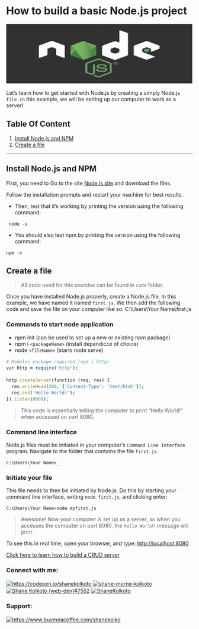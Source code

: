 # How to build a basic Node.js project
<a href="https://nodejs.org/en/"><img src="./imgs/nodejs.jpg" style="width: 100%; height: 160px"></img></a>

Let’s learn how to get started with Node.js by creating a simply Node.js ```file.In``` this example, we will be setting up our computer to work as a server!

## Table Of Content
1. [Install Node.js and NPM](#install)
2. [Create a file](#create)

<hr>
<!-- Install section -->
<section id='install'>

## Install Node.js and NPM

First, you need to Go to the site <a href="https://nodejs.org/en/">Node.js site</a> and download the files.

Follow the installation prompts and restart your machine for best results.

- Then, test that it’s working by printing the version using the following command:
```console
 node -v
```
- You should also test npm by printing the version using the following command:
```console
npm -v
```
</section>
<!-- Install section ends -->

<!-- Create section  -->
<section id='create'>

## Create a file

> All code need for this exercise can be found in ```code``` folder.

Once you have installed Node.js properly, create a Node.js file. In this example, we have named it named ```first.js```. We then add the following code and save the file on your computer like so: C:\Users\Your Name\first.js

### Commands to start node application
- npm init (can be used to set up a new or existing npm package)
- npm i ```<packageName>``` (install dependicce of choice)
- node ```<fileName>``` (starts node serve)

```ruby
# Modules package required (npm i http)
var http = require('http');

http.createServer(function (req, res) {
  res.writeHead(200, {'Content-Type': 'text/html'});
  res.end('Hello World!');
}).listen(8080);

```

> This code is essentially telling the computer to print “Hello World!” when accessed on port 8080.


### Command line interface

Node.js files must be initiated in your computer’s ```Command Line Interface``` program. Navigate to the folder that contains the file ```first.js```.
```
C:\Users\Your Name>_
```

### Initiate your file

This file needs to then be initiated by Node.js. Do this by starting your command line interface, writing ```node first.js```, and clicking enter:
```
C:\Users\Your Name>node myfirst.js
```

> Awesome! Now your computer is set up as a server, so when you accesses the computer on port 8080, the ```Hello World!``` message will print.

To see this in real time, open your browser, and type: [http://localhost:8080](http://localhost:8080)

</section>
<!-- Create section ends -->

<a href="https://github.com/ShaneKolkoto">Click here to learn how to build a CRUD server </a>

<h3 align="left">Connect with me:</h3>
<a href="https://codesandbox.com/https://codepen.io/shanekolkoto" target="blank"><img align="center" src="https://raw.githubusercontent.com/rahuldkjain/github-profile-readme-generator/master/src/images/icons/Social/codesandbox.svg" alt="https://codepen.io/shanekolkoto" height="30" width="40" /></a>
<a href="https://linkedin.com/in/shane-morne-kolkoto" target="blank"><img align="center" src="https://raw.githubusercontent.com/rahuldkjain/github-profile-readme-generator/master/src/images/icons/Social/linked-in-alt.svg" alt="shane-morne-kolkoto" height="30" width="40" /></a>
<a href="https://discord.gg/Shane Kolkoto (web-dev)#7552" target="blank"><img align="center" src="https://raw.githubusercontent.com/rahuldkjain/github-profile-readme-generator/master/src/images/icons/Social/discord.svg" alt="Shane Kolkoto (web-dev)#7552" height="30" width="40" /></a>
<a href="https://github.com/ShaneKolkoto" target="blank"><img align="center" src="https://raw.githubusercontent.com/rahuldkjain/github-profile-readme-generator/master/src/images/icons/Social/github.svg" alt="ShaneKolkoto" height="30" width="40" /></a>
</p>

<h3 align="left">Support:</h3>
<a href="https://www.buymeacoffee.com/shanekolko" target="blank"><img align="center" src="https://cdn.buymeacoffee.com/buttons/v2/default-yellow.png" alt="https://www.buymeacoffee.com/shanekolko" height="30" /></a>
